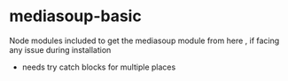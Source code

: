 # mediasoup-basic

Node modules included to get the mediasoup module from here , if facing any issue during installation
- needs try catch blocks for multiple places